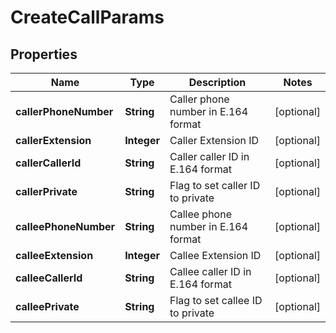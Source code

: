 
# CreateCallParams

## Properties
Name | Type | Description | Notes
------------ | ------------- | ------------- | -------------
**callerPhoneNumber** | **String** | Caller phone number in E.164 format |  [optional]
**callerExtension** | **Integer** | Caller Extension ID |  [optional]
**callerCallerId** | **String** | Caller caller ID in E.164 format |  [optional]
**callerPrivate** | **String** | Flag to set caller ID to private |  [optional]
**calleePhoneNumber** | **String** | Callee phone number in E.164 format |  [optional]
**calleeExtension** | **Integer** | Callee Extension ID |  [optional]
**calleeCallerId** | **String** | Callee caller ID in E.164 format |  [optional]
**calleePrivate** | **String** | Flag to set callee ID to private |  [optional]



